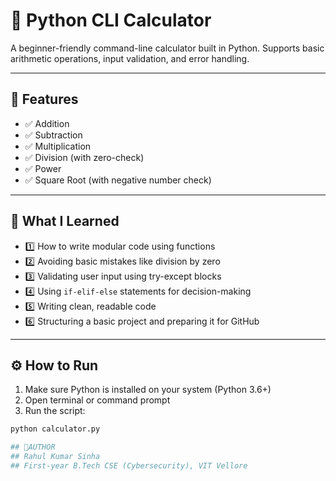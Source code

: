 # 🔢 Python CLI Calculator

A beginner-friendly command-line calculator built in Python.
Supports basic arithmetic operations, input validation, and error handling.

---

## 📌 Features
- ✅ Addition
- ✅ Subtraction
- ✅ Multiplication
- ✅ Division (with zero-check)
- ✅ Power
- ✅ Square Root (with negative number check)

---

## 🧠 What I Learned
- 1️⃣ How to write modular code using functions
- 2️⃣ Avoiding basic mistakes like division by zero
- 3️⃣ Validating user input using try-except blocks
- 4️⃣ Using `if-elif-else` statements for decision-making
- 5️⃣ Writing clean, readable code
- 6️⃣ Structuring a basic project and preparing it for GitHub

---

## ⚙️ How to Run

1. Make sure Python is installed on your system (Python 3.6+)
2. Open terminal or command prompt
3. Run the script:

```bash
python calculator.py

## 📝AUTHOR
## Rahul Kumar Sinha
## First-year B.Tech CSE (Cybersecurity), VIT Vellore